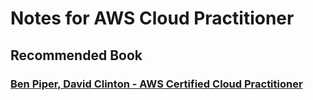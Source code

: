 # Notes for AWS Cloud Practitioner

## Recommended Book

[<h3>Ben Piper, David Clinton - AWS Certified Cloud Practitioner</h3>](https://github.com/NebulaTris/ShamishGists/blob/main/Books/AWS/Ben%20Piper%2C%20David%20Clinton%20-%20AWS%20Certified%20Cloud%20Practitioner%20Study%20Guide%20With%20500%20Practice%20Test%20Questions_%20Foundational%20(CLF-C02)%20Exam.pdf )


